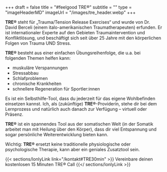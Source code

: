 +++
draft = false
title = "#feelgood TRE®"
subtitle = ""
type = "imageHeaderMD"
imageUrl = "/images/tre_header.webp"
+++

**TRE®** steht für „Trauma/Tension Release Exercises“ und wurde von Dr. David Berceli (einem italo-amerikanischen Traumatherapeuten) erfunden. Er ist internationaler Experte auf den Gebieten Traumaintervention und Konfliktlösung, und beschäftigt sich seit über 25 Jahre mit den körperlichen Folgen von Trauma UND Stress.

**TRE®** besteht aus einer einfachen Übungsreihenfolge, die u.a. bei folgenden Themen helfen kann:
* muskuläre Verspannungen
* Stressabbau
* Schlafproblemen
* chronische Krankheiten
* schnellere Regeneration für Sportler:innen

Es ist ein Selbsthilfe-Tool, dass du jederzeit für das eigene Wohlbefinden einsetzen kannst. Ich, als (zukünftige) **TRE®**-Providerin, stehe dir bei dem Lernprozess und natürlich auch danach zur Verfügung – virtuell oder Präsenz.

**TRE®** ist ein spannendes Tool aus der somatischen Welt (in der Somatik arbeitet man mit Heilung über den Körper), dass dir viel Entspannung und sogar persönliche Weiterentwicklung bieten kann. 

Wichtig: **TRE®** ersetzt keine traditionelle physiologische oder psychologische Therapie, kann aber ein geniales Zusatztool sein.

{{< sections/lonlyLink link="/kontakt#TRE30min" >}}
Vereinbare deinen kostenlosen 15 Minuten TRE® Call
{{</ sections/lonlyLink >}}